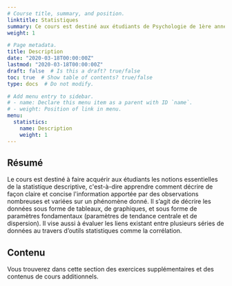 ```yaml
---
# Course title, summary, and position.
linktitle: Statistiques
summary: Ce cours est destiné aux étudiants de Psychologie de 1ère année de Licence de l'Université Savoie Mont Blanc (2016-2017).
weight: 1

# Page metadata.
title: Description
date: "2020-03-18T00:00:00Z"
lastmod: "2020-03-18T00:00:00Z"
draft: false  # Is this a draft? true/false
toc: true  # Show table of contents? true/false
type: docs  # Do not modify.

# Add menu entry to sidebar.
# - name: Declare this menu item as a parent with ID `name`.
# - weight: Position of link in menu.
menu:
  statistics:
    name: Description
    weight: 1
---
```


## Résumé

Le cours est destiné à faire acquérir aux étudiants les notions essentielles de la statistique descriptive,  c'est-à-dire  apprendre  comment  décrire  de  façon  claire  et  concise l'information  apportée  par  des  observations  nombreuses  et  variées  sur  un  phénomène donné.  Il  s’agit  de  décrire  les  données  sous  forme  de  tableaux,  de  graphiques,  et  sous forme de paramètres fondamentaux (paramètres de tendance centrale et de dispersion). Il  vise  aussi  à  évaluer  les  liens  existant  entre  plusieurs  séries  de  données  au  travers d’outils statistiques comme la corrélation.

## Contenu

Vous trouverez dans cette section des exercices supplémentaires et des contenus de cours additionnels.
